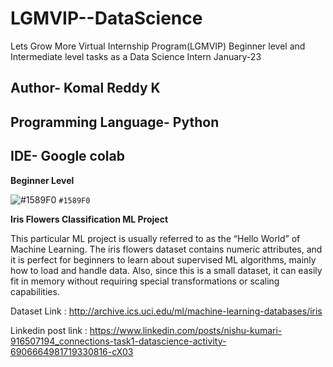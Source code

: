 # LGMVIP--DataScience
Lets Grow More Virtual Internship Program(LGMVIP) Beginner level and Intermediate level tasks as a Data Science Intern January-23

## Author- Komal Reddy K
## Programming Language- Python
## IDE- Google colab

 **Beginner Level**  
 
  ![#1589F0](TASK-1) `#1589F0` 

**Iris Flowers Classification ML Project**

This particular ML project is usually referred to as the “Hello World” of Machine Learning. The iris flowers dataset contains numeric attributes, and it is perfect for beginners to learn about supervised ML algorithms, mainly how to load and handle data. Also, since this is a small dataset, it can easily fit in memory without requiring special transformations or scaling capabilities.

Dataset Link : http://archive.ics.uci.edu/ml/machine-learning-databases/iris

Linkedin post link : https://www.linkedin.com/posts/nishu-kumari-916507194_connections-task1-datascience-activity-6906664981719330816-cX03
